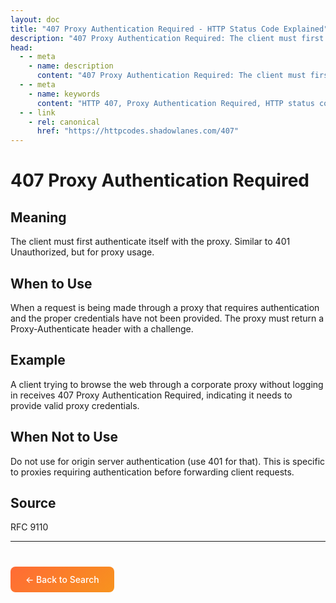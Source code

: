 ```yaml
---
layout: doc
title: "407 Proxy Authentication Required - HTTP Status Code Explained"
description: "407 Proxy Authentication Required: The client must first authenticate itself with the proxy. Similar to 401 Unauthorized, but for proxy usage."
head:
  - - meta
    - name: description
      content: "407 Proxy Authentication Required: The client must first authenticate itself with the proxy. Similar to 401 Unauthorized, but for proxy usage."
  - - meta
    - name: keywords
      content: "HTTP 407, Proxy Authentication Required, HTTP status code, REST API, web development"
  - - link
    - rel: canonical
      href: "https://httpcodes.shadowlanes.com/407"
---
```


# 407 Proxy Authentication Required

## Meaning

The client must first authenticate itself with the proxy. Similar to 401 Unauthorized, but for proxy usage.

## When to Use

When a request is being made through a proxy that requires authentication and the proper credentials have not been provided. The proxy must return a Proxy-Authenticate header with a challenge.

## Example

A client trying to browse the web through a corporate proxy without logging in receives 407 Proxy Authentication Required, indicating it needs to provide valid proxy credentials.

## When Not to Use

Do not use for origin server authentication (use 401 for that). This is specific to proxies requiring authentication before forwarding client requests.

## Source

RFC 9110

---

<div style="margin-top: 40px;">
  <a href="/" style="display: inline-block; padding: 12px 24px; background: linear-gradient(135deg, #ff6b35, #f7931e); color: white; text-decoration: none; border-radius: 8px; font-weight: 500;">← Back to Search</a>
</div>
